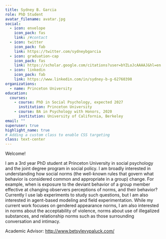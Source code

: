 ```yaml
---
title: Sydney B. Garcia
role: PhD Student
avatar_filename: avatar.jpg
social:
  - icon: envelope
    icon_pack: fas
    link: /#contact
  - icon: twitter
    icon_pack: fab
    link: https://twitter.com/sydneybgarcia
  - icon: graduation-cap
    icon_pack: fas
    link: https://scholar.google.com/citations?user=bYZLoJcAAAAJ&hl=en
  - icon: linkedin
    icon_pack: fab
    link: https://www.linkedin.com/in/sydney-b-g-62760398
organizations:
  - name: Princeton University
education:
  courses:
    - course: PhD in Social Psychology, expected 2027
      institution: Princeton University
    - course: BA in Psychology with Honors, 2020
      institution: University of California, Berkeley
email: ""
superuser: true
highlight_name: true
# Adding a custom class to enable CSS targeting
class: text-center
---
```

Welcome!

I am a 3rd year PhD student at Princeton University in social psychology and the joint degree program in social policy. I am broadly interested in understanding how social norms (the well-known rules that govern what behavior is considered common and appropriate in a group) change. For example, when is exposure to the deviant behavior of a group member effective at changing observers perceptions of norms, and their behavior? Currently I use lab experiments to study such questions, but I am also interested in agent-based modeling and field experimentation. While my current work focuses on gendered appearance norms, I am also interested in norms about the acceptability of violence, norms about use of illegalized substances, and relationship norms such as those surrounding conversation and intimacy.

Academic Advisor: http://www.betsylevypaluck.com/ 
